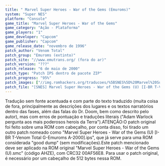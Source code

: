 ```yaml
---
title: " Marvel Super Heroes - War of the Gems (Emuroms)"
system: "Super NES"
platform: "Console"
game_title: "Marvel Super Heroes - War of the Gems"
game_category: "Ação - Plataforma"
game_players: "1"
game_developer: "Capcom"
game_publisher: "Capcom"
game_release_date: "novembro de 1996"
patch_author: "Venom Total"
patch_group: "Emuroms (extinto)"
patch_site: "//www.emutrans.org/ (fora do ar)"
patch_version: "???"
patch_release: "6 de maio de 2000"
patch_type: "Patch IPS dentro de pacote ZIP"
patch_progress: "95%"
patch_images: ["//img.romhackers.org/traducoes/%5BSNES%5D%20Marvel%20Super%20Heroes%20-%20War%20of%20the%20Gems%20-%20Emuroms%20-%201.png","//img.romhackers.org/traducoes/%5BSNES%5D%20Marvel%20Super%20Heroes%20-%20War%20of%20the%20Gems%20-%20Emuroms%20-%202.png","//img.romhackers.org/traducoes/%5BSNES%5D%20Marvel%20Super%20Heroes%20-%20War%20of%20the%20Gems%20-%20Emuroms%20-%203.png"]
patch_file: "[SNES] Marvel Super Heroes - War of the Gems (U) [I-BR T-Venom Total G-Emuroms A-2000].zip"
---
```

Tradução sem fonte acentuada e com parte do texto traduzido (muita coisa de fora, principalmente as descrições dos lugares e os textos narratórios dentro das fases, além das falas do Dr. Doom, bem como descrito pelo autor), mas com erros de pontuação e traduções literais ("Adam Warlock pergunta aos mais poderosos herois da Terra").ATENÇÃO:O patch original foi feito sobre uma ROM com cabeçalho, por conta disso, foi tirado um outro patch nomeado como "Marvel Super Heroes - War of the Gems (U) [I-BR T-Venom Total G-Emuroms A-2000].ips", que já serve para uma ROM considerada "good dump" (sem modificações).Este patch mencionado deve ser aplicado na ROM original "Marvel Super Heroes - War of the Gems (U).smc" (código AHZE), com CRC32 00AF56E8. Para usar o patch original, é necessário por um cabeçalho de 512 bytes nessa ROM.
